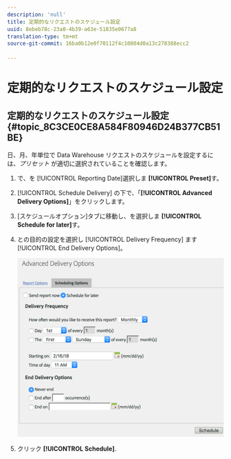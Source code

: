 ```yaml
---
description: 'null'
title: 定期的なリクエストのスケジュール設定
uuid: 8ebeb78c-23a0-4b39-a63e-51835e0677a8
translation-type: tm+mt
source-git-commit: 16ba0b12e0f70112f4c10804d0a13c278388ecc2

---
```



# 定期的なリクエストのスケジュール設定

## 定期的なリクエストのスケジュール設定 {#topic_8C3CE0CE8A584F80946D24B377CB51BE}

日、月、年単位で Data Warehouse リクエストのスケジュールを設定するには、*プリセット* が適切に選択されていることを確認します。

1. で、を [!UICONTROL Reporting Date]選択しま **[!UICONTROL Preset]**&#x200B;す。

1. [!UICONTROL Schedule Delivery] の下で、「**[!UICONTROL Advanced Delivery Options]**」をクリックします。

1. [スケジュールオプション]タブに移動し、を選択しま **[!UICONTROL Schedule for later]**&#x200B;す。
1. との目的の設定を選択し [!UICONTROL Delivery Frequency] ます [!UICONTROL End Delivery Options]。

   ![](assets/dw_schedule.png)

1. クリック **[!UICONTROL Schedule]**.

